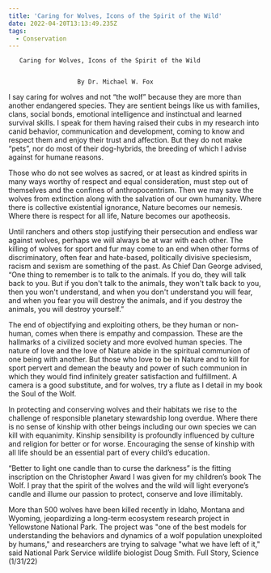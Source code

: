```yaml
---
title: 'Caring for Wolves, Icons of the Spirit of the Wild'
date: 2022-04-20T13:13:49.235Z
tags:
  - Conservation
---
```

       Caring for Wolves, Icons of the Spirit of the Wild


                       By Dr. Michael W. Fox



I say caring for wolves and not “the wolf” because they are more than another endangered species. They are sentient beings like us with families, clans, social bonds, emotional intelligence and instinctual and learned survival skills. I speak for them having raised their cubs in my research into canid behavior, communication and development, coming to know and respect them and enjoy their trust and affection. But they do not make “pets”, nor do most of their dog-hybrids, the breeding of which I advise against for humane reasons.


Those who do not see wolves as sacred, or at least as kindred spirits in many ways worthy of respect and equal consideration, must step out of themselves and the confines of anthropocentrism. Then we may save the wolves from extinction along with the salvation of our own humanity. Where there is collective existential ignorance, Nature becomes our nemesis. Where there is respect for all life, Nature becomes our apotheosis.


Until ranchers and others stop justifying their persecution and endless war against wolves, perhaps we will always be at war with each other. The killing of wolves for sport and fur may come to an end when other forms of discriminatory, often fear and hate-based, politically divisive speciesism, racism and sexism are something of the past. As Chief Dan George advised, “One thing to remember is to talk to the animals. If you do, they will talk back to you. But if you don't talk to the animals, they won't talk back to you, then you won't understand, and when you don't understand you will fear, and when you fear you will destroy the animals, and if you destroy the animals, you will destroy yourself.”


The end of objectifying and exploiting others, be they human or non-human, comes when there is empathy and compassion. These are the hallmarks of a civilized society and more evolved human species. The nature of love and the love of Nature abide in the spiritual communion of one being with another. But those who love to be in Nature and to kill for sport pervert and demean the beauty and power of such communion in which they would find infinitely greater satisfaction and fulfillment. A camera is a good substitute, and for wolves, try a flute as I detail in my book the Soul of the Wolf.

 In protecting and conserving wolves and their habitats we rise to the challenge of responsible planetary stewardship long overdue. Where there is no sense of kinship with other beings including our own species we can kill with equanimity. Kinship sensibility is profoundly influenced by culture and religion for better or for worse. Encouraging the sense of kinship with all life should be an essential part of every child’s education.


 “Better to light one candle than to curse the darkness” is the fitting inscription on the Christopher Award I was given for my children’s book The Wolf. I pray that the spirit of the wolves and the wild will light everyone’s candle and illume our passion to protect, conserve and love illimitably. 

More than 500 wolves have been killed recently in Idaho, Montana and Wyoming, jeopardizing a long-term ecosystem research project in Yellowstone National Park. The project was "one of the best models for understanding the behaviors and dynamics of a wolf population unexploited by humans," and researchers are trying to salvage "what we have left of it," said National Park Service wildlife biologist Doug Smith. Full Story, Science (1/31/22) 
